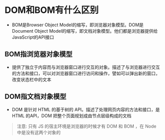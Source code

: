 # DOM和BOM有什么区别

- BOM是Browser Object Model的缩写，即浏览器对象模型。DOM是Document Object Model的缩写，即文档对象模型。他们都是浏览器提供给JavaScript的API接口

## BOM指浏览器对象模型

- 提供了独立于内容而与浏览器窗口进行交互的对象。描述了与浏览器进行交互的方法和接口，可以对浏览器窗口进行访问和操作，譬如可以弹出新的窗口，改变状态栏中的文本

## DOM指文档对象模型

- DOM 是针对 HTML 的基于树的 API。描述了处理网页内容的方法和接口，是 HTML 的API，DOM 把整个页面规划成由节点层级构成的文档

> 注意: 只有 JS 的宿主环境是浏览器的时候才有 DOM 和 BOM ，在 Node 中是没有这两个对象的